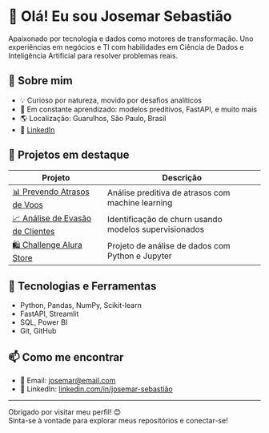 # 👋 Olá! Eu sou Josemar Sebastião

Apaixonado por tecnologia e dados como motores de transformação. Uno experiências em negócios e TI com habilidades em Ciência de Dados e Inteligência Artificial para resolver problemas reais.

## 🚀 Sobre mim

- 💡 Curioso por natureza, movido por desafios analíticos
- 🧠 Em constante aprendizado: modelos preditivos, FastAPI, e muito mais
- 🌎 Localização: Guarulhos, São Paulo, Brasil
- 🔗 [LinkedIn](https://www.linkedin.com/in/josemar-sebasti%C3%A3o/)

## 📌 Projetos em destaque

| Projeto | Descrição |
|--------|-----------|
| [📊 Prevendo Atrasos de Voos](https://github.com/JosemarDS/Prevendo-atrasos-de-Voos) | Análise preditiva de atrasos com machine learning |
| [📈 Análise de Evasão de Clientes](https://github.com/JosemarDS/Challenge-Telecom-X-an-lise-de-evas-o-de-clientes---Parte-2) | Identificação de churn usando modelos supervisionados |
| [🛍️ Challenge Alura Store](https://github.com/JosemarDS/Challenge-Alura-Store) | Projeto de análise de dados com Python e Jupyter |

## 🧠 Tecnologias e Ferramentas

- Python, Pandas, NumPy, Scikit-learn
- FastAPI, Streamlit
- SQL, Power BI
- Git, GitHub

## 📫 Como me encontrar

- 📧 Email: josemar@email.com
- 💼 LinkedIn: [linkedin.com/in/josemar-sebastião](https://www.linkedin.com/in/josemar-sebasti%C3%A3o/)

---

Obrigado por visitar meu perfil! 😊  
Sinta-se à vontade para explorar meus repositórios e conectar-se!

